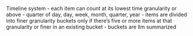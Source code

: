 Timeline system - each item can count at its lowest time granularity or above - quarter of day, day, week, month, quarter, year - items are divided into finer granularity buckets only if there’s five or more items at that granularity or finer in an existing bucket - buckets are llm summarized
